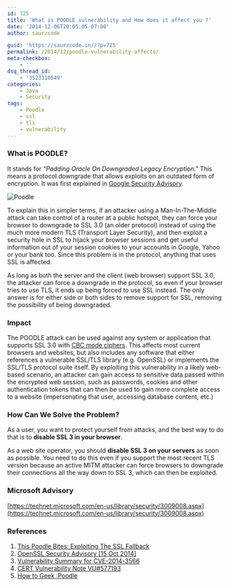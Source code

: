```yaml
---
id: 725
title: 'What is POODLE vulnerability and How does it affect you ?'
date: '2014-12-06T20:05:05-07:00'
author: saurzcode

guid: 'https://saurzcode.in//?p=725'
permalink: /2014/12/poodle-vulnerability-affects/
meta-checkbox:
    - ''
dsq_thread_id:
    - '3523310549'
categories:
    - Java
    - Security
tags:
    - Poodle
    - ssl
    - tls
    - vulnerability
---
```


### What is POODLE?

It stands for *"Padding Oracle On Downgraded Legacy Encryption."* This means a protocol downgrade that allows exploits on an outdated form of encryption. It was first explained in [Google Security Advisory](https://www.openssl.org/~bodo/ssl-poodle.pdf).
<!--more-->
![Poodle]({{site.baseurl}}/assets/uploads/2014/12/Poodle-199x300.jpg)

To explain this in simpler terms, if an attacker using a Man-In-The-Middle attack can take control of a router at a public hotspot, they can force your browser to downgrade to SSL 3.0 (an older protocol) instead of using the much more modern TLS (Transport Layer Security), and then exploit a security hole in SSL to hijack your browser sessions and get useful information out of your session cookies to your accounts in Google, Yahoo or your bank too. Since this problem is in the protocol, anything that uses SSL is affected.

As long as both the server and the client (web browser) support SSL 3.0, the attacker can force a downgrade in the protocol, so even if your browser tries to use TLS, it ends up being forced to use SSL instead. The only answer is for either side or both sides to remove support for SSL, removing the possibility of being downgraded.

### **Impact**

The POODLE attack can be used against any system or application that supports SSL 3.0 with [CBC mode ciphers](http://en.wikipedia.org/wiki/Block_cipher_mode_of_operation#Cipher-block_chaining_.28CBC.29). This affects most current browsers and websites, but also includes any software that either references a vulnerable SSL/TLS library (e.g. OpenSSL) or implements the SSL/TLS protocol suite itself. By exploiting this vulnerability in a likely web-based scenario, an attacker can gain access to sensitive data passed within the encrypted web session, such as passwords, cookies and other authentication tokens that can then be used to gain more complete access to a website (impersonating that user, accessing database content, etc.)

### How Can We Solve the Problem?

As a user, you want to protect yourself from attacks, and the best way to do that is to **disable SSL 3 in your browser**.

As a web site operator, you should **disable SSL 3 on your servers** as soon as possible. You need to do this even if you support the most recent TLS version because an active MITM attacker can force browsers to downgrade their connections all the way down to SSL 3, which can then be exploited.

### **Microsoft Advisory**

[https://technet.microsoft.com/en-us/library/security/3009008.aspx](https://technet.microsoft.com/en-us/library/security/3009008.aspx)

### References

1. [This Poodle Bites: Exploiting The SSL Fallback](https://www.openssl.org/~bodo/ssl-poodle.pdf)
2. [OpenSSL Security Advisory [15 Oct 2014]](https://www.openssl.org/news/secadv_20141015.txt)
3. [Vulnerability Summary for CVE-2014-3566](http://web.nvd.nist.gov/view/vuln/detail?vulnId=CVE-2014-3566)
4. [CERT Vulnerability Note VU#577193](http://www.kb.cert.org/vuls/id/577193)
5. [How to Geek :Poodle](http://www.howtogeek.com/199035/what-is-the-poodle-vulnerability-and-how-can-you-protect-yourself/)